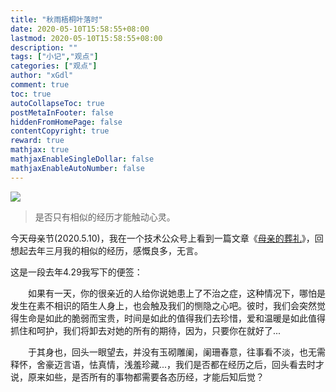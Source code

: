 ```yaml
---
title: "秋雨梧桐叶落时"
date: 2020-05-10T15:58:55+08:00
lastmod: 2020-05-10T15:58:55+08:00
description: ""
tags: ["小记","观点"]
categories: ["观点"]
author: "xGdl"
comment: true
toc: true
autoCollapseToc: true
postMetaInFooter: false
hiddenFromHomePage: false
contentCopyright: true
reward: true
mathjax: true
mathjaxEnableSingleDollar: false
mathjaxEnableAutoNumber: false
---
```


![](/images/qiuyuwutong.jpg)


>是否只有相似的经历才能触动心灵。


今天母亲节(2020.5.10)，我在一个技术公众号上看到一篇文章《[母亲的葬礼](https://mp.weixin.qq.com/s/hPNAZhy03LcWwUKfJ2vU0Q)》，回想起去年三月我的相似的经历，感慨良多，无言。


这是一段去年4.29我写下的便签：

&emsp;&emsp;如果有一天，你的很亲近的人给你说她患上了不治之症，这种情况下，哪怕是发生在素不相识的陌生人身上，也会触及我们的恻隐之心吧。彼时，我们会突然觉得生命是如此的脆弱而宝贵，时间是如此的值得我们去珍惜，爱和温暖是如此值得抓住和呵护，我们将卸去对她的所有的期待，因为，只要你在就好了...

&emsp;&emsp;于其身也，回头一眼望去，并没有玉砌雕阑，阑珊春意，往事看不淡，也无需释怀，舍豪迈言语，怯真情，浅羞珍藏...，我们是否都在经历之后，回头看去时才说，原来如些，是否所有的事物都需要各态历经，才能后知后觉？